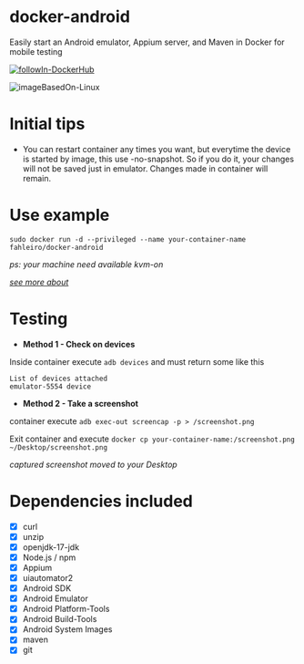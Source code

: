 # docker-android
Easily start an Android emulator, Appium server, and Maven in Docker for mobile testing

[![followIn-DockerHub](https://img.shields.io/badge/followIn-DockerHub-blue?logo=docker&logoColor=white)](https://hub.docker.com/repository/docker/fahleiro/docker-android/general/ "Go to Docker homepage")

![imageBasedOn-Linux](https://img.shields.io/badge/imageBasedOn-Linux-purple?logo=linux&logoColor=white)

# Initial tips
- You can restart container any times you want, but everytime the device is started by image, this use -no-snapshot. So if you do it, your changes will not be saved just in emulator. Changes made in container will remain.

# Use example
```
sudo docker run -d --privileged --name your-container-name fahleiro/docker-android
```

_ps: your machine need available kvm-on_

[_see more about_](https://developer.android.com/studio/run/emulator-acceleration)

# Testing

- **Method 1 - Check on devices**

Inside container execute `adb devices` and must return some like this
```
List of devices attached
emulator-5554 device
```

- **Method 2 - Take a screenshot**

container execute `adb exec-out screencap -p > /screenshot.png`

Exit container and execute `docker cp your-container-name:/screenshot.png ~/Desktop/screenshot.png`

_captured screenshot moved to your Desktop_

# Dependencies included
- [X] curl
- [X] unzip
- [X] openjdk-17-jdk
- [X] Node.js /  npm
- [X] Appium
- [X] uiautomator2
- [X] Android SDK
- [X] Android Emulator
- [X] Android Platform-Tools
- [X] Android Build-Tools
- [X] Android System Images
- [X] maven
- [X] git
